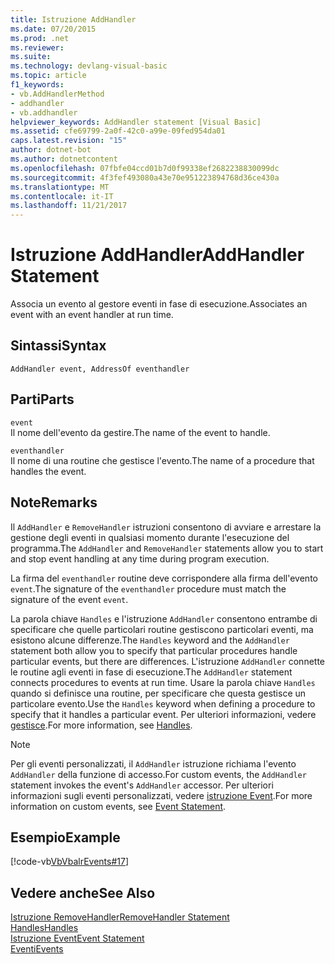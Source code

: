 ```yaml
---
title: Istruzione AddHandler
ms.date: 07/20/2015
ms.prod: .net
ms.reviewer: 
ms.suite: 
ms.technology: devlang-visual-basic
ms.topic: article
f1_keywords:
- vb.AddHandlerMethod
- addhandler
- vb.addhandler
helpviewer_keywords: AddHandler statement [Visual Basic]
ms.assetid: cfe69799-2a0f-42c0-a99e-09fed954da01
caps.latest.revision: "15"
author: dotnet-bot
ms.author: dotnetcontent
ms.openlocfilehash: 07fbfe04ccd01b7d0f99338ef2682238830099dc
ms.sourcegitcommit: 4f3fef493080a43e70e951223894768d36ce430a
ms.translationtype: MT
ms.contentlocale: it-IT
ms.lasthandoff: 11/21/2017
---
```

# <a name="addhandler-statement"></a><span data-ttu-id="ba589-102">Istruzione AddHandler</span><span class="sxs-lookup"><span data-stu-id="ba589-102">AddHandler Statement</span></span>
<span data-ttu-id="ba589-103">Associa un evento al gestore eventi in fase di esecuzione.</span><span class="sxs-lookup"><span data-stu-id="ba589-103">Associates an event with an event handler at run time.</span></span>  
  
## <a name="syntax"></a><span data-ttu-id="ba589-104">Sintassi</span><span class="sxs-lookup"><span data-stu-id="ba589-104">Syntax</span></span>  
  
```  
AddHandler event, AddressOf eventhandler  
```  
  
## <a name="parts"></a><span data-ttu-id="ba589-105">Parti</span><span class="sxs-lookup"><span data-stu-id="ba589-105">Parts</span></span>  
 `event`  
 <span data-ttu-id="ba589-106">Il nome dell'evento da gestire.</span><span class="sxs-lookup"><span data-stu-id="ba589-106">The name of the event to handle.</span></span>  
  
 `eventhandler`  
 <span data-ttu-id="ba589-107">Il nome di una routine che gestisce l'evento.</span><span class="sxs-lookup"><span data-stu-id="ba589-107">The name of a procedure that handles the event.</span></span>  
  
## <a name="remarks"></a><span data-ttu-id="ba589-108">Note</span><span class="sxs-lookup"><span data-stu-id="ba589-108">Remarks</span></span>  
 <span data-ttu-id="ba589-109">Il `AddHandler` e `RemoveHandler` istruzioni consentono di avviare e arrestare la gestione degli eventi in qualsiasi momento durante l'esecuzione del programma.</span><span class="sxs-lookup"><span data-stu-id="ba589-109">The `AddHandler` and `RemoveHandler` statements allow you to start and stop event handling at any time during program execution.</span></span>  
  
 <span data-ttu-id="ba589-110">La firma del `eventhandler` routine deve corrispondere alla firma dell'evento `event`.</span><span class="sxs-lookup"><span data-stu-id="ba589-110">The signature of the `eventhandler` procedure must match the signature of the event `event`.</span></span>  
  
 <span data-ttu-id="ba589-111">La parola chiave `Handles` e l'istruzione `AddHandler` consentono entrambe di specificare che quelle particolari routine gestiscono particolari eventi, ma esistono alcune differenze.</span><span class="sxs-lookup"><span data-stu-id="ba589-111">The `Handles` keyword and the `AddHandler` statement both allow you to specify that particular procedures handle particular events, but there are differences.</span></span> <span data-ttu-id="ba589-112">L'istruzione `AddHandler` connette le routine agli eventi in fase di esecuzione.</span><span class="sxs-lookup"><span data-stu-id="ba589-112">The `AddHandler` statement connects procedures to events at run time.</span></span> <span data-ttu-id="ba589-113">Usare la parola chiave `Handles` quando si definisce una routine, per specificare che questa gestisce un particolare evento.</span><span class="sxs-lookup"><span data-stu-id="ba589-113">Use the `Handles` keyword when defining a procedure to specify that it handles a particular event.</span></span> <span data-ttu-id="ba589-114">Per ulteriori informazioni, vedere [gestisce](../../../visual-basic/language-reference/statements/handles-clause.md).</span><span class="sxs-lookup"><span data-stu-id="ba589-114">For more information, see [Handles](../../../visual-basic/language-reference/statements/handles-clause.md).</span></span>  
  
> [!NOTE]
>  <span data-ttu-id="ba589-115">Per gli eventi personalizzati, il `AddHandler` istruzione richiama l'evento `AddHandler` della funzione di accesso.</span><span class="sxs-lookup"><span data-stu-id="ba589-115">For custom events, the `AddHandler` statement invokes the event's `AddHandler` accessor.</span></span> <span data-ttu-id="ba589-116">Per ulteriori informazioni sugli eventi personalizzati, vedere [istruzione Event](../../../visual-basic/language-reference/statements/event-statement.md).</span><span class="sxs-lookup"><span data-stu-id="ba589-116">For more information on custom events, see [Event Statement](../../../visual-basic/language-reference/statements/event-statement.md).</span></span>  
  
## <a name="example"></a><span data-ttu-id="ba589-117">Esempio</span><span class="sxs-lookup"><span data-stu-id="ba589-117">Example</span></span>  
 [!code-vb[VbVbalrEvents#17](../../../visual-basic/language-reference/statements/codesnippet/VisualBasic/addhandler-statement_1.vb)]  
  
## <a name="see-also"></a><span data-ttu-id="ba589-118">Vedere anche</span><span class="sxs-lookup"><span data-stu-id="ba589-118">See Also</span></span>  
 [<span data-ttu-id="ba589-119">Istruzione RemoveHandler</span><span class="sxs-lookup"><span data-stu-id="ba589-119">RemoveHandler Statement</span></span>](../../../visual-basic/language-reference/statements/removehandler-statement.md)  
 [<span data-ttu-id="ba589-120">Handles</span><span class="sxs-lookup"><span data-stu-id="ba589-120">Handles</span></span>](../../../visual-basic/language-reference/statements/handles-clause.md)  
 [<span data-ttu-id="ba589-121">Istruzione Event</span><span class="sxs-lookup"><span data-stu-id="ba589-121">Event Statement</span></span>](../../../visual-basic/language-reference/statements/event-statement.md)  
 [<span data-ttu-id="ba589-122">Eventi</span><span class="sxs-lookup"><span data-stu-id="ba589-122">Events</span></span>](../../../visual-basic/programming-guide/language-features/events/index.md)
